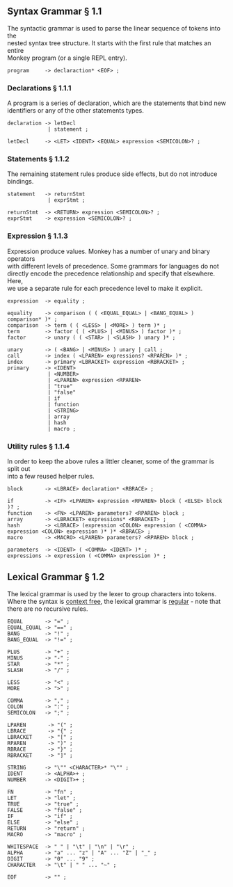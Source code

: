 ## Syntax Grammar § 1.1

The syntactic grammar is used to parse the linear sequence of tokens into the \
nested syntax tree structure. It starts with the first rule that matches an entire \
Monkey program (or a single REPL entry).

````
program     -> declaraction* <EOF> ;
````

### Declarations § 1.1.1

A program is a series of declaration, which are the statements that bind new \
identifiers or any of the other statements types.

````
declaration -> letDecl
             | statement ;

letDecl     -> <LET> <IDENT> <EQUAL> expression <SEMICOLON>? ;
````

### Statements § 1.1.2

The remaining statement rules produce side effects, but do not introduce \
bindings.

````
statement   -> returnStmt
             | exprStmt ;

returnStmt  -> <RETURN> expression <SEMICOLON>? ;
exprStmt    -> expression <SEMICOLON>? ;
````

### Expression § 1.1.3

Expression produce values. Monkey has a number of unary and binary operators \
with different levels of precedence. Some grammars for languages do not \
directly encode the precedence relationship and specify that elsewhere. Here, \
we use a separate rule for each precedence level to make it explicit.

````
expression  -> equality ;

equality    -> comparison ( ( <EQUAL_EQUAL> | <BANG_EQUAL> ) comparison* )* ;
comparison  -> term ( ( <LESS> | <MORE> ) term )* ;
term        -> factor ( ( <PLUS> | <MINUS> ) factor )* ;
factor      -> unary ( ( <STAR> | <SLASH> ) unary )* ;

unary       -> ( <BANG> | <MINUS> ) unary | call ;
call        -> index ( <LPAREN> expressions? <RPAREN> )* ;
index       -> primary <LBRACKET> expression <RBRACKET> ;
primary     -> <IDENT>
             | <NUMBER>
             | <LPAREN> expression <RPAREN>
             | "true" 
             | "false" 
             | if
             | function 
             | <STRING>
             | array
             | hash
             | macro ;
````

### Utility rules § 1.1.4

In order to keep the above rules a littler cleaner, some of the grammar is split out \
into a few reused helper rules.

````
block       -> <LBRACE> declaration* <RBRACE> ;

if          -> <IF> <LPAREN> expression <RPAREN> block ( <ELSE> block )? ;
function    -> <FN> <LPAREN> parameters? <RPAREN> block ;
array       -> <LBRACKET> expressions* <RBRACKET> ;
hash        -> <LBRACE> (expression <COLON> expression ( <COMMA> expression <COLON> expression )* )* <RBRACE> ;
macro       -> <MACRO> <LPAREN> parameters? <RPAREN> block ;

parameters  -> <IDENT> ( <COMMA> <IDENT> )* ;
expressions -> expression ( <COMMA> expression )* ;
````

## Lexical Grammar § 1.2

The lexical grammar is used by the lexer to group characters into tokens. \
Where the syntax is [context free](https://en.wikipedia.org/wiki/Context-free_grammar), the lexical grammar is [regular](https://en.wikipedia.org/wiki/Regular_grammar) - note that \
there are no recursive rules.

````
EQUAL       -> "=" ;
EQUAL_EQUAL -> "==" ;
BANG        -> "!" ;
BANG_EQUAL  -> "!=" ;

PLUS        -> "+" ;
MINUS       -> "-" ;
STAR        -> "*" ;
SLASH       -> "/" ;

LESS        -> "<" ;
MORE        -> ">" ;

COMMA       -> "," ;
COLON       -> ":" ;
SEMICOLON   -> ";" ;

LPAREN       -> "(" ;
LBRACE       -> "{" ;
LBRACKET     -> "[" ;
RPAREN       -> ")" ;
RBRACE       -> "}" ;
RBRACKET     -> "]" ;

STRING      -> "\"" <CHARACTER>* "\"" ;
IDENT       -> <ALPHA>+ ;
NUMBER      -> <DIGIT>+ ;

FN          -> "fn" ;
LET         -> "let" ;
TRUE        -> "true" ;
FALSE       -> "false" ;
IF          -> "if" ;
ELSE        -> "else" ;
RETURN      -> "return" ;
MACRO       -> "macro" ;

WHITESPACE  -> " " | "\t" | "\n" | "\r" ;
ALPHA       -> "a" ... "z" | "A" ... "Z" | "_" ;
DIGIT       -> "0" ... "9" ;
CHARACTER   -> "\t" | " " ... "~" ;

EOF         -> "" ;
````